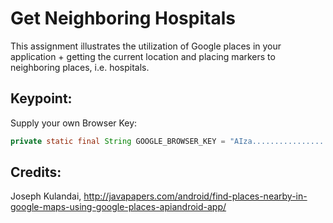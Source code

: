 # Get Neighboring Hospitals

This assignment illustrates the utilization of Google places in your application + getting the current location and placing markers to neighboring places, i.e. hospitals. 

## Keypoint:

Supply your own Browser Key:

```java
private static final String GOOGLE_BROWSER_KEY = "AIza..................Yu7w";
```
## Credits:

Joseph Kulandai, http://javapapers.com/android/find-places-nearby-in-google-maps-using-google-places-apiandroid-app/
